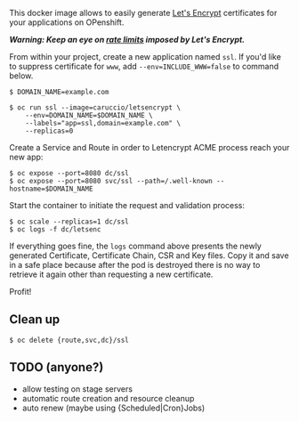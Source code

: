 This docker image allows to easily generate [Let's Encrypt](https://letsencrypt.org) certificates for your applications on OPenshift.

___Warning: Keep an eye on [rate limits](https://letsencrypt.org/docs/rate-limits/) imposed by Let's Encrypt.___

From within your project, create a new application named `ssl`. If you'd like to suppress certificate for `www`, add `--env=INCLUDE_WWW=false` to command below.

```
$ DOMAIN_NAME=example.com

$ oc run ssl --image=caruccio/letsencrypt \
    --env=DOMAIN_NAME=$DOMAIN_NAME \
    --labels="app=ssl,domain=example.com" \
    --replicas=0
```

Create a Service and Route in order to Letencrypt ACME process reach your new app:

```
$ oc expose --port=8080 dc/ssl
$ oc expose --port=8080 svc/ssl --path=/.well-known --hostname=$DOMAIN_NAME
```

Start the container to initiate the request and validation process:

```
$ oc scale --replicas=1 dc/ssl
$ oc logs -f dc/letsenc
```

If everything goes fine, the `logs` command above presents the newly generated Certificate, Certificate Chain, CSR and Key files. Copy it and save in a safe place because after the pod is destroyed there is no way to retrieve it again other than requesting a new certificate.

Profit!

Clean up
--------

```
$ oc delete {route,svc,dc}/ssl
```

TODO (anyone?)
--------------
- allow testing on stage servers
- automatic route creation and resource cleanup
- auto renew (maybe using {Scheduled|Cron}Jobs)

